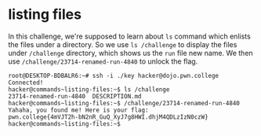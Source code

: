 # listing files
In this challenge, we're supposed to learn about `ls` command which enlists the files under a directory.
So we use `ls /challenge` to display the files under `/challenge` directory, which shows us the `run` file new name.
We then use `/challenge/23714-renamed-run-4840` to unlock the flag.
```
root@DESKTOP-BDBALR6:~# ssh -i ./key hacker@dojo.pwn.college
Connected!
hacker@commands~listing-files:~$ ls /challenge
23714-renamed-run-4840  DESCRIPTION.md
hacker@commands~listing-files:~$ /challenge/23714-renamed-run-4840
Yahaha, you found me! Here is your flag:
pwn.college{4mVJT2h-bN2nR_GuQ_XyJ7g8HWI.dhjM4QDLzIzN0czW}
hacker@commands~listing-files:~$
```
